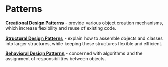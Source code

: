 # Patterns

**[Creational Design Patterns](Creational-Design-Patterns.md)** - provide various object creation mechanisms, which increase flexibility and reuse of existing code.

**[Structural Design Patterns](Structural-Design-Patterns.md)** - explain how to assemble objects and classes into larger structures, while keeping these structures flexible and efficient.

**[Behavioral Design Patterns](Behavioral-Design-Patterns.md)** - concerned with algorithms and the assignment of responsibilities between objects.